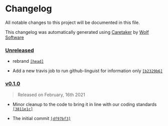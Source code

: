 # Changelog

All notable changes to this project will be documented in this file.


This changelog was automatically generated using [Caretaker](https://github.com/DevelopersToolbox/caretaker) by [Wolf Software](https://github.com/WolfSoftware)

### [Unreleased](https://github.com/SecOpsToolbox/tcp-wrapper-multiplexer/compare/v0.1.1...HEAD)

- rebrand [`[head]`](https://github.com/SecOpsToolbox/tcp-wrapper-multiplexer/commit/)

- Add a new travis job to run github-linguist for information only [`[b2329b6]`](https://github.com/SecOpsToolbox/tcp-wrapper-multiplexer/commit/b2329b6104511a312dc61e8681daa633b0689cec)

### [v0.1.0](https://github.com/SecOpsToolbox/tcp-wrapper-multiplexer/releases/v0.1.0)

> Released on February, 16th 2021

- Minor cleanup to the code to bring it in line with our coding standards [`[3811e1c]`](https://github.com/SecOpsToolbox/tcp-wrapper-multiplexer/commit/3811e1c47478bc0ba1676db9c7149c3e97d60a3b)

- The initial commit [`[df97bf3]`](https://github.com/SecOpsToolbox/tcp-wrapper-multiplexer/commit/df97bf33e5ab4a79a9df9f5f5f4cb3bc6381eb09)

